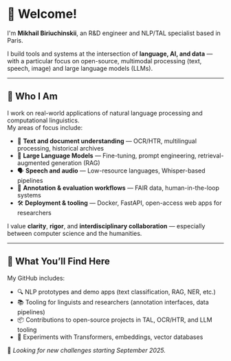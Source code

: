 # 👋 Welcome!

I'm **Mikhail Biriuchinskii**, an R&D engineer and NLP/TAL specialist based in Paris.  

I build tools and systems at the intersection of **language, AI, and data** — with a particular focus on open-source, multimodal processing (text, speech, image) and large language models (LLMs).

---

## 🧠 Who I Am

I work on real-world applications of natural language processing and computational linguistics.  
My areas of focus include:

- 🧾 **Text and document understanding** — OCR/HTR, multilingual processing, historical archives  
- 🧠 **Large Language Models** — Fine-tuning, prompt engineering, retrieval-augmented generation (RAG)  
- 🗣 **Speech and audio** — Low-resource languages, Whisper-based pipelines  
- 🧰 **Annotation & evaluation workflows** — FAIR data, human-in-the-loop systems  
- 🛠 **Deployment & tooling** — Docker, FastAPI, open-access web apps for researchers

I value **clarity**, **rigor**, and **interdisciplinary collaboration** — especially between computer science and the humanities.

---

## 📁 What You’ll Find Here

My GitHub includes:

- 🔍 NLP prototypes and demo apps (text classification, RAG, NER, etc.)  
- 📚 Tooling for linguists and researchers (annotation interfaces, data pipelines)  
- 📦 Contributions to open-source projects in TAL, OCR/HTR, and LLM tooling  
- 🧪 Experiments with Transformers, embeddings, vector databases


🧭 *Looking for new challenges starting September 2025.*
